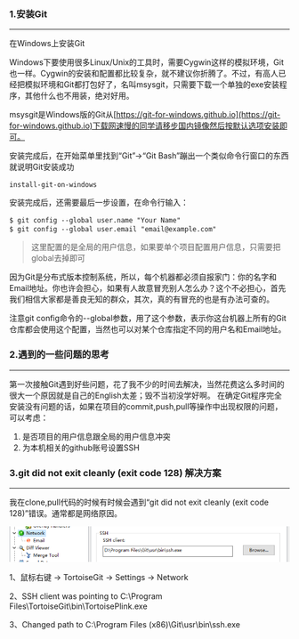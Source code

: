 
### 1.安装Git

----------

在Windows上安装Git

Windows下要使用很多Linux/Unix的工具时，需要Cygwin这样的模拟环境，Git也一样。Cygwin的安装和配置都比较复杂，就不建议你折腾了。不过，有高人已经把模拟环境和Git都打包好了，名叫msysgit，只需要下载一个单独的exe安装程序，其他什么也不用装，绝对好用。

msysgit是Windows版的Git从[https://git-for-windows.github.io](https://git-for-windows.github.io)下载网速慢的同学请移步国内镜像然后按默认选项安装即可。

安装完成后，在开始菜单里找到“Git”->“Git Bash”蹦出一个类似命令行窗口的东西就说明Git安装成功
```
install-git-on-windows
```
安装完成后，还需要最后一步设置，在命令行输入：

```
$ git config --global user.name "Your Name"
$ git config --global user.email "email@example.com"
```
> 这里配置的是全局的用户信息，如果要单个项目配置用户信息，只需要把global去掉即可

因为Git是分布式版本控制系统，所以，每个机器都必须自报家门：你的名字和Email地址。你也许会担心，如果有人故意冒充别人怎么办？这个不必担心，首先我们相信大家都是善良无知的群众，其次，真的有冒充的也是有办法可查的。

注意git config命令的--global参数，用了这个参数，表示你这台机器上所有的Git仓库都会使用这个配置，当然也可以对某个仓库指定不同的用户名和Email地址。

### 2.遇到的一些问题的思考

----------

第一次接触Git遇到好些问题，花了我不少的时间去解决，当然花费这么多时间的很大一个原因就是自己的English太差；毁不当初没学好啊。
在确定Git程序完全安装没有问题的话，如果在项目的commit,push,pull等操作中出现权限的问题，可以考虑：
1. 是否项目的用户信息跟全局的用户信息冲突
2. 为本机相关的github账号设置SSH

### 3.git did not exit cleanly (exit code 128)  解决方案

----------

我在clone,pull代码的时候有时候会遇到“git did not exit cleanly (exit code 128)”错误。通常都是网络原因。

![](../git/git-erro.png)

1、鼠标右键 -> TortoiseGit -> Settings -> Network

2、SSH client was pointing to C:\Program Files\TortoiseGit\bin\TortoisePlink.exe

3、Changed path to C:\Program Files (x86)\Git\usr\bin\ssh.exe